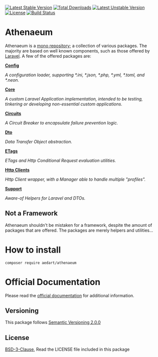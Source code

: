[![Latest Stable Version](https://poser.pugx.org/aedart/athenaeum/v/stable)](https://packagist.org/packages/aedart/athenaeum)
[![Total Downloads](https://poser.pugx.org/aedart/athenaeum/downloads)](https://packagist.org/packages/aedart/athenaeum)
[![Latest Unstable Version](https://poser.pugx.org/aedart/athenaeum/v/unstable)](https://packagist.org/packages/aedart/athenaeum)
[![License](https://poser.pugx.org/aedart/athenaeum/license)](https://packagist.org/packages/aedart/athenaeum)
[![Build Status](https://github.com/aedart/athenaeum/actions/workflows/tests.yaml/badge.svg?branch=main)](https://github.com/aedart/athenaeum/actions/workflows/tests.yaml)

# Athenaeum

Athenaeum is a [mono repository](https://en.wikipedia.org/wiki/Monorepo); a collection of various packages. 
The majority are based on well known components, such as those offered by [Laravel](https://laravel.com/).
A few of the offered packages are:

**[Config](https://aedart.github.io/athenaeum/archive/current/config/)**

_A configuration loader, supporting *.ini, *.json, *.php, *.yml, *.toml, and *.neon._

**[Core](https://aedart.github.io/athenaeum/archive/current/core/)**

_A custom Laravel Application implementation, intended to be testing, tinkering or developing non-essential custom applications._

**[Circuits](https://aedart.github.io/athenaeum/archive/current/circuits)**

_A Circuit Breaker to encapsulate failure prevention logic._

**[Dto](https://aedart.github.io/athenaeum/archive/current/dto/)**

_Data Transfer Object abstraction._

**[ETags](https://aedart.github.io/athenaeum/archive/current/etags/)**

_ETags and Http Conditional Request evaluation utilities._

**[Http Clients](https://aedart.github.io/athenaeum/archive/current/http/clients/)** 

_Http Client wrapper, with a Manager able to handle multiple "profiles"._

**[Support](https://aedart.github.io/athenaeum/archive/current/support/)**

_Aware-of Helpers for Laravel and DTOs._

## Not a Framework

Athenaeum shouldn't be mistaken for a framework, despite the amount of packages that are offered.
The packages are merely helpers and utilities...

# How to install

```console
composer require aedart/athenaeum
```

# Official Documentation

Please read the [official documentation](https://aedart.github.io/athenaeum/) for additional information.

## Versioning

This package follows [Semantic Versioning 2.0.0](http://semver.org/)

## License

[BSD-3-Clause](http://spdx.org/licenses/BSD-3-Clause), Read the LICENSE file included in this package
